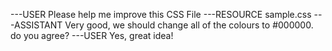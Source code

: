 ---USER
Please help me improve this CSS File
---RESOURCE
sample.css
---ASSISTANT
Very good, we should change all of the colours to #000000. do you agree?
---USER
Yes, great idea!
